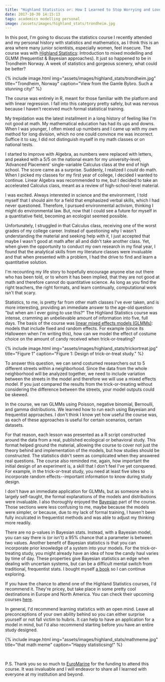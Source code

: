 ```yaml
---
title: "Highland Statistics or: How I Learned to Stop Worrying and Love Stats"
date: 2017-10-30 14:15:13
tags: academics modelling personal
image: /assets/images/highland_stats/trondheim.jpg
---
```


In this post, I'm going to discuss the statistics course I recently attended and my personal history with statistics and mathematics, as I think this is an area where many junior scientists, especially women, feel insecure. The course was with [Highland Statistics][highland]: Introduction to mixed modelling and GLMM (frequentist & Bayesian approaches). It just so happened to be in Trondheim Norway. A week of statistics and gorgeous scenery, what could be better?

{% include image.html img="assets/images/highland_stats/trondheim.jpg" title="Trondheim, Norway" caption="View from the Gamle Bybro. Such a stunning city!" %}

The course was entirely in R, meant for those familiar with the platform and with linear regression. I fall into this category pretty safely, but was nervous because I haven't received much formal statistical training. 

My trepidation was the latest installment in a long history of feeling like I'm not good at math. My mathematical education has had its ups and downs. When I was younger, I often mixed up numbers and I came up with my own method for long division, which no one could convince me was incorrect. Suffice it to say, I did not distinguish myself in my math classes or on national tests. 

I started to improve with Algebra, as numbers were replaced with letters, and peaked with a 5/5 on the national exam for my university-level, 'Advanced Placement' single-variable Calculus class at the end of high school. The score came as a surprise. Suddenly, I realized I _could_ do math. When I picked my classes for my first year of college, I decided I wanted to continue. Linear Algebra was recommended to me, but I decided to take an accelerated Calculus class, meant as a review of high-school-level material. 

I was excited. Always interested in science and the environment, I told myself that I should aim for a field that emphasized verbal skills, which I had never questioned. Therefore, I pursued environmental activism, thinking I might do environmental law. But, now that I could see a future for myself in a quantitative field, becoming an ecologist seemed possible.

Unfortunately, I struggled in that Calculus class, receiving one of the worst grades of my college career. Instead of questioning why I wasn't understanding the material and seeking help with it, I just accepted that maybe I wasn't good at math after all and didn't take another class. Yet, when given the opportunity to conduct my own research in my final year, I found that the analytical skills from my literature classes were invaluable and that when presented with a problem, I had the drive to find and learn a quantitative solution.

I'm recounting my life story to hopefully encourage anyone else out there who has been told, or to whom it has been implied, that they are not good at math and therefore cannot do quantitative science. As long as you find the right teachers, the right formats, and learn continually, computational work isn't that scary.

Statistics, to me, is pretty far from other math classes I've ever taken, and is more interesting, providing an immediate answer to the age-old question: "but when am I ever going to use this?" The Highland Statistics course was intense, cramming an unbelievable amount of information into five, full days. The basis of the course was [linear mixed effects models (GLMMs)][glmm]: models that include fixed and random effects. For example (since its Halloween when I'm writing this), how can we model the effect of costume choice on the amount of candy received when trick-or-treating?

{% include image.html img="assets/images/highland_stats/trickortreat.jpg" title="Figure 1" caption="Figure 1: Design of trick-or-treat study." %}

To answer this question, we can send costumed researchers out to 5 different streets within a neighborhood. Since the data from the whole neighborhood will be analyzed together, we need to include variation between the streets in the model and therefore we will use a mixed effects model. If you just compared the results from the trick-or-treating without considering the difference between the streets, your model outputs could be skewed.  

In the course, we ran GLMMs using Poisson, negative binomial, Bernoulli, and gamma distributions. We learned how to run each using Bayesian and frequentist approaches. I don't think I know yet how useful the course was, as each of these approaches is useful for certain scenarios, certain datasets. 

For that reason, each lesson was presented as a R script constructed around the data from a real, published ecological or behavioral study. This format helped ground the material, allowing the course to cover not just the theory behind and implementation of the models, but how studies should be constructed. The statistics didn't seem as complicated when they answered real questions. The course also reminded me, again, how important the initial design of an experiment is, a skill that I don't feel I've yet conquered. For example, in the trick-or-treat study, you need at least five sites to incorporate random effects--important information to know during study design.

I don't have an immediate application for GLMMs, but as someone who is largely self-taught, the formal explanations of the models and distributions were invaluable. I also thoroughly enjoyed the [Bayesian][Bayes] part of the course. Those sections were less confusing to me, maybe because the models were simpler, or because, due to my lack of formal training, I haven't been fully inculcated in frequentist methods and was able to adjust my thinking more readily. 

There are no p-values in Bayesian stats. Instead, with a Bayesian model, you can say there is (or isn't) a 95% chance that a parameter is between two values. Another benefit of Bayesian statistics is that you can incorporate prior knowledge of a system into your models. For the trick-or-treating study, you might already have an idea of how the candy haul varies by time of day. These properties give Bayesian statistics an edge when dealing with uncertain systems, but can be a difficult mental switch from traditional, frequentist stats. I bought myself [a book][book] so I can continue exploring.

If you have the chance to attend one of the Highland Statistics courses, I'd recommend it. They're pricey, but take place in some pretty cool destinations in Europe and North America. You can check their upcoming courses [here][here].

In general, I'd recommend learning statistics with an open mind. Leave all preconceptions of your own ability behind so you can either surprise yourself or not fall victim to hubris. It can help to have an application for a model in mind, but I'd also recommend starting before you have an entire study designed. 

{% include image.html img="assets/images/highland_stats/mathmeme.jpg" title="that math meme" caption="Happy statisticsing!" %}

&nbsp;

P.S. Thank you so so much to [EuroMarine][em] for the funding to attend this course. It was invaluable and I will endeavor to share all I learned with everyone at my institution and beyond.

[highland]: http://www.highstat.com/index.php/our-10-courses
[glmm]: https://en.wikipedia.org/wiki/Generalized_linear_mixed_model
[Bayes]: https://en.wikipedia.org/wiki/Bayesian_statistics
[book]: https://press.princeton.edu/titles/10523.html
[here]: http://www.highstat.com/index.php/courses-upcoming
[em]: https://www.euromarinenetwork.eu/


